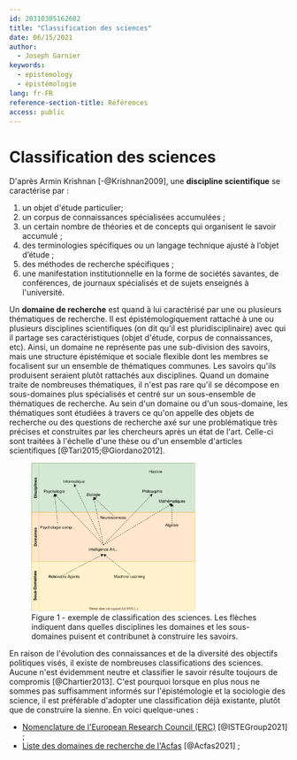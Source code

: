 ```yaml
---
id: 20310305162602
title: "Classification des sciences"
date: 06/15/2021
author:
  - Joseph Garnier
keywords:
  - epistemology
  - épistémologie
lang: fr-FR
reference-section-title: Références
access: public
---
```


# Classification des sciences

D'après Armin Krishnan [-@Krishnan2009], une **discipline scientifique** se caractérise par :

1. un objet d'étude particulier;
2. un corpus de connaissances spécialisées accumulées ;
3. un certain nombre de théories et de concepts qui organisent le savoir accumulé ;
4. des terminologies spécifiques ou un langage technique ajusté à l’objet d’étude ;
5. des méthodes de recherche spécifiques ;
6. une manifestation institutionnelle en la forme de sociétés savantes, de conférences, de journaux spécialisés et de sujets enseignés à l'université.

Un **domaine de recherche** est quand à lui caractérisé par une ou plusieurs thématiques de recherche. Il est épistémologiquement rattaché à une ou plusieurs disciplines scientifiques (on dit qu'il est pluridisciplinaire) avec qui il partage ses caractéristiques (objet d'étude, corpus de connaissances, etc). Ainsi, un domaine ne représente pas une sub-division des savoirs, mais une structure épistémique et sociale flexible dont les membres se focalisent sur un ensemble de thématiques communes. Les savoirs qu'ils produisent seraient plutôt rattachés aux disciplines. Quand un domaine traite de nombreuses thématiques, il n'est pas rare qu'il se décompose en sous-domaines plus spécialisés et centré sur un sous-ensemble de thématiques de recherche. Au sein d'un domaine ou d'un sous-domaine, les thématiques sont étudiées à travers ce qu'on appelle des objets de recherche ou des questions de recherche axé sur une problématique très précises et construites par les chercheurs après un état de l'art. Celle-ci sont traitées à l'échelle d'une thèse ou d'un ensemble d'articles scientifiques [@Tari2015;@Giordano2012].

<figure>
  <img src="/assets/images/classification_des_sciences.svg" alt="exemple de classification des sciences" width="70%"/>
  <figcaption>Figure 1 - exemple de classification des sciences. Les flèches indiquent dans quelles disciplines les domaines et les sous-domaines puisent et contribunet à construire les savoirs.</figcaption>
</figure>

En raison de l'évolution des connaissances et de la diversité des objectifs politiques visés, il existe de nombreuses classifications des sciences. Aucune n'est évidemment neutre et classifier le savoir résulte toujours de compromis [@Chartier2013]. C'est pourquoi lorsque en plus nous ne sommes pas suffisamment informés sur l'épistémologie et la sociologie des science, il est préférable d'adopter une classification déjà existante, plutôt que de construire la sienne. En voici quelque-unes :

- [Nomenclature de l'European Research Council (ERC)](https://www.istegroup.com/fr/nomenclature-de-lerc/) [@ISTEGroup2021] ;
- [Liste des domaines de recherche de l'Acfas](https://www.acfas.ca/liste-des-domaines) [@Acfas2021] ;
